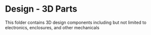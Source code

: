 # Design - 3D Parts

This folder contains 3D design components including but not limited to electronics, enclosures, and other mechanicals
